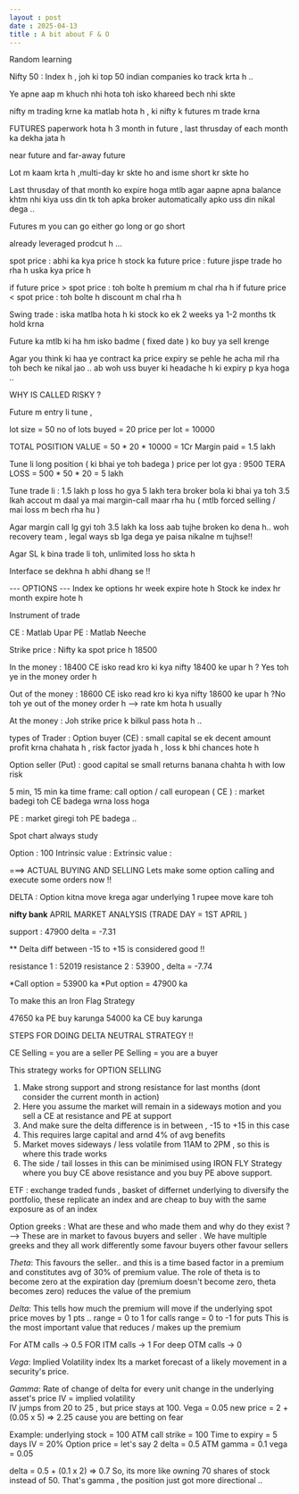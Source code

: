 ```yaml
---
layout : post
date : 2025-04-13
title : A bit about F & O
---
```


Random learning 

Nifty 50 :
Index h , joh ki top 50 indian companies ko track krta h .. 

Ye apne aap m khuch nhi hota toh isko khareed bech nhi skte

nifty m trading krne ka matlab hota h , ki nifty k futures m trade krna 



FUTURES 
paperwork hota h 
3 month in future , last thrusday of each month ka dekha jata h 

near future and far-away future 

Lot m kaam krta h ,multi-day kr skte ho and isme short kr skte ho 


Last thrusday of that month ko expire hoga mtlb agar aapne apna balance khtm nhi kiya uss din tk toh apka broker automatically apko uss din nikal dega .. 

Futures m you can go either go long or go short 

already leveraged prodcut h ... 
 

spot price : abhi ka kya price h stock ka 
future price : future jispe trade ho rha h uska kya price h 

if future price > spot price : toh bolte h premium m chal rha h 
if future price < spot price : toh bolte h discount m chal rha h 


Swing trade : iska matlba hota h ki stock ko ek 2 weeks ya 1-2 months tk hold krna 

Future ka mtlb ki ha hm isko badme ( fixed date ) ko buy ya sell krenge 

Agar you think ki haa ye contract ka price expiry se pehle he acha mil rha toh bech ke nikal jao .. ab woh uss buyer ki headache h ki expiry p kya hoga .. 


WHY IS CALLED RISKY ? 

Future m entry li tune , 

lot size = 50 
no of lots buyed = 20
price per lot = 10000 

TOTAL POSITION VALUE = 50 * 20 * 10000 = 1Cr
Margin paid = 1.5 lakh 

Tune li long position ( ki bhai ye toh badega ) 
price per lot gya : 9500
TERA LOSS = 500 * 50 * 20 = 5 lakh 

Tune trade li : 1.5 lakh p loss ho gya 5 lakh 
tera broker bola ki bhai ya toh 3.5 lkah accout m daal ya mai margin-call maar rha hu ( mtlb forced selling / mai loss m bech rha hu ) 

Agar margin call lg gyi toh 3.5 lakh ka loss aab tujhe broken ko dena h.. woh recovery team , legal ways sb lga dega ye paisa nikalne m tujhse!!

Agar SL k bina trade li toh, unlimited loss ho skta h 

Interface se dekhna h abhi dhang se !! 





--- OPTIONS --- 
Index ke options hr week expire hote h 
Stock ke index hr month expire hote h 

Instrument of trade

CE : Matlab Upar 
PE : Matlab Neeche 

Strike price : 
Nifty ka spot price h 18500

In the money : 18400 CE isko read kro ki kya nifty 18400 ke upar h ? Yes toh ye in the money order h 

Out of the money : 18600 CE isko read kro ki kya nifty 18600 ke upar h ?No toh ye out of the money order h 
--> rate km hota h usually  

At the money : Joh strike price k bilkul pass hota h ..  
 

types of Trader :
Option buyer (CE) : small capital se ek decent amount profit krna chahata h , risk factor jyada h , loss k bhi chances hote h 

Option seller (Put) : good capital se small returns banana chahta h with low risk 
 

5 min, 15 min ka time frame: 
call option / call european ( CE ) : market badegi toh CE badega wrna loss hoga 

PE : market giregi toh PE badega .. 


Spot chart always study 

Option : 100 
Intrinsic value : 
Extrinsic value : 





===> ACTUAL BUYING AND SELLING 
Lets make some option calling and execute some orders now !!

DELTA : Option kitna move krega agar underlying 1 rupee move kare toh

**nifty bank** 
APRIL MARKET ANALYSIS (TRADE DAY = 1ST APRIL ) 

support : 47900
delta = -7.31 

** Delta diff between -15 to +15 is considered good !! 

resistance 1 : 52019 
resistance 2 : 53900 , delta = -7.74

*Call option = 53900 ka 
*Put option = 47900 ka 

To make this an Iron Flag Strategy 

47650 ka PE buy karunga 
54000 ka CE buy karunga 


STEPS FOR DOING DELTA NEUTRAL STRATEGY !! 

CE Selling = you are a seller 
PE Selling = you are a buyer

This strategy works for OPTION SELLING 
1. Make strong support and strong resistance for last months (dont consider the current month in action) 
2. Here you assume the market will remain in a sideways motion and you sell a CE at resistance and PE at support 
3. And make sure the delta difference is in between , -15 to +15 in this case   
4. This requires large capital and arnd 4% of avg benefits 
5. Market moves sideways / less volatile from 11AM to 2PM , so this is where this trade works 
6. The side / tail losses in this can be minimised using IRON FLY Strategy where you buy CE above resistance and you buy PE above support.

ETF : exchange traded funds , basket of differnet underlying to diversify the portfolio, these replicate an index and are cheap to buy with the same exposure as of an index 

Option greeks : 
What are these and who made them and why do they exist ? --> These are in market to favous buyers and seller . We have multiple greeks and they all work differently some favour buyers other favour sellers 


*Theta*: 
This favours the seller.. and this is a time based factor in a premium and constitutes avg of 30% of premium value. The role of theta is to become zero at the expiration day (premium doesn't become zero, theta becomes zero) reduces the value of the premium

*Delta*: 
This tells how much the premium will move if the underlying spot price moves by 1 pts .. 
range = 0 to 1 for calls
range = 0 to -1 for puts
This is the most important value that reduces / makes up the premium 

For ATM calls -> 0.5 
FOR ITM calls -> 1 
For deep OTM calls -> 0 


*Vega*:
Implied Volatility index 
Its a market forecast of a likely movement in a security's price. 


*Gamma*: 
Rate of change of delta for every unit change in the underlying asset's price
IV = implied volatility  
IV jumps from 20 to 25 , but price stays at 100. 
Vega = 0.05
new price = 2 + (0.05 x 5) => 2.25 
cause you are betting on fear 


Example: 
underlying stock = 100 
ATM call strike = 100 
Time to expiry = 5 days
IV = 20% 
Option price = let's say 2 
delta = 0.5 ATM 
gamma = 0.1 
vega = 0.05 

delta = 0.5 + (0.1 x 2) => 0.7 
So, its more like owning 70 shares of stock instead of 50. That's gamma , the position just got more directional .. 













